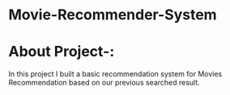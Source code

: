 # Movie-Recommender-System 

 # About Project-:
 
  In this project I built a basic recommendation system for Movies Recommendation based on our previous searched result. 
